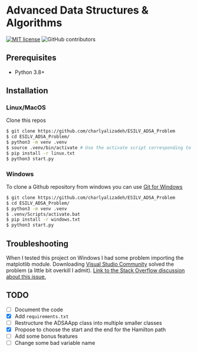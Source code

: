 # Advanced Data Structures & Algorithms

[![MIT license](https://img.shields.io/badge/License-MIT-blue.svg)](https://github.com/charlyalizadeh/ESILV_ADSA_Problem/blob/master/LICENSE)
![GitHub contributors](https://img.shields.io/github/contributors/Naereen/StrapDown.js.svg)

## Prerequisites

 * Python 3.8+

## Installation

### Linux/MacOS

Clone this repos
```bash
$ git clone https://github.com/charlyalizadeh/ESILV_ADSA_Problem  
$ cd ESILV_ADSA_Problem/
$ python3 -m venv .venv
$ source .venv/bin/activate # Use the activate script corresponding to your shell
$ pip install -r linux.txt
$ python3 start.py
```

### Windows

To clone a Github repository from windows you can use [Git for Windows](https://gitforwindows.org/)

```bash
$ git clone https://github.com/charlyalizadeh/ESILV_ADSA_Problem  
$ cd ESILV_ADSA_Problem/
$ python3 -m venv .venv
$ .venv/Scripts/activate.bat
$ pip install -r windows.txt
$ python3 start.py
```

## Troubleshooting

When I tested this project on Windows I had some problem importing the matplotlib module. 
Downloading [Visual Studio Community](https://visualstudio.microsoft.com/fr/vs/community/) solved the problem (a little bit overkill I admit). 
[Link to the Stack Overflow discussion about this issue.](https://stackoverflow.com/questions/24251102/from-matplotlib-import-ft2font-importerror-dll-load-failed-the-specified-pro)

## TODO

* [ ] Document the code
* [X] Add `requirements.txt`
* [ ] Restructure the ADSAApp class into multiple smaller classes
* [X] Propose to choose the start and the end for the Hamilton path
* [ ] Add some bonus features
* [ ] Change some bad variable name
